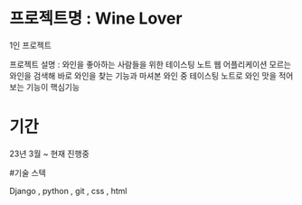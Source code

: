 # 프로젝트명 : Wine Lover

1인 프로젝트 

프로젝트 설명 : 와인을 좋아하는 사람들을 위한 테이스팅 노트 웹 어플리케이션 
              모르는 와인을 검색해 바로 와인을 찾는 기능과 마셔본 와인 중 테이스팅 노트로 와인 맛을 적어보는 기능이 핵심기능
              
# 기간
23년 3월 ~ 현재 진행중 

#기술 스텍

Django , python , git , css , html  
